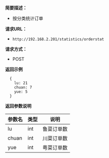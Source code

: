 
    
**简要描述：** 

- 按分类统计订单

**请求URL：** 
- ` http://192.168.2.201/statistics/orderstat `
  
**请求方式：**
- POST 

 **返回示例**

``` 
  {
    lu: 21
	chuan: 7
	yue: 5
  }
```

 **返回参数说明** 

|参数名|类型|说明|
|:-----  |:-----|-----                           |
|lu |int |鲁菜订单数|
|chuan|int|川菜订单数|
|yue|int|粤菜订单数|
